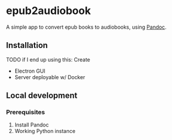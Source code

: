 # epub2audiobook

A simple app to convert epub books to audiobooks, using [Pandoc](https://pandoc.org).

## Installation

TODO if I end up using this: Create

- Electron GUI
- Server deployable w/ Docker

## Local development

### Prerequisites

1. Install Pandoc
2. Working Python instance
